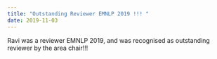 ```yaml
---
title: "Outstanding Reviewer EMNLP 2019 !!! "
date: 2019-11-03
---
```


<!--more-->
Ravi was a reviewer EMNLP 2019, and was recognised as outstanding reviewer by the area chair!!! 